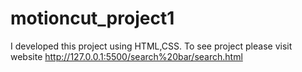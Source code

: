 # motioncut_project1
I developed this project using HTML,CSS. To see project please visit website http://127.0.0.1:5500/search%20bar/search.html

